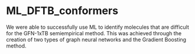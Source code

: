 # ML_DFTB_conformers
We were able to successfully use ML to identify molecules that are difficult for the GFN-1xTB semiempirical method.  This was achieved through the creation of two types of graph neural networks and the Gradient Boosting method.
